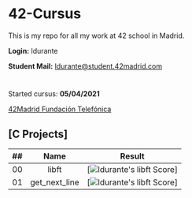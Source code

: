 # 42-Cursus

This is my repo for all my work at 42 school in Madrid.

**Login:** ldurante

**Student Mail:** ldurante@student.42madrid.com 
#
Started cursus: **05/04/2021**

[42Madrid Fundación Telefónica](https://www.42madrid.com/)


## [C Projects]

|  ##  |			Name				| Result |
|:----:|:----------------:|:------:|
|  00  |libft							| [![ldurante's libft Score](https://badge42.herokuapp.com/api/project/ldurante/Libft)] |
|  01  |get_next_line			| [![ldurante's libft Score](https://badge42.herokuapp.com/api/project/ldurante/get_next_line)] |
